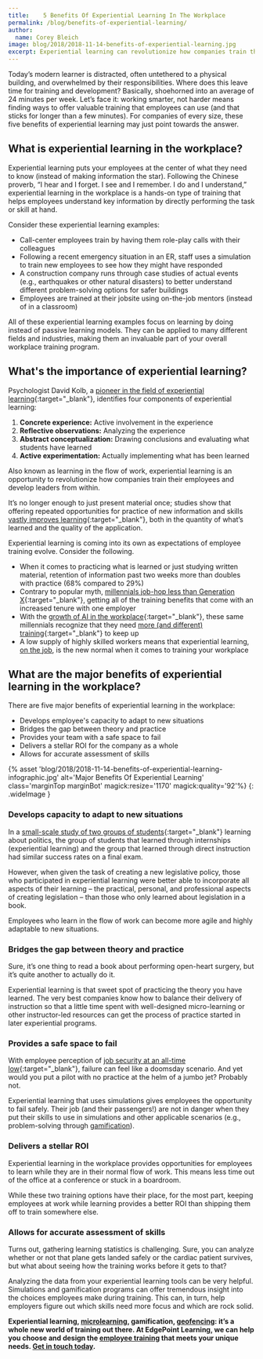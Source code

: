 ```yaml
---
title:    5 Benefits Of Experiential Learning In The Workplace
permalink: /blog/benefits-of-experiential-learning/
author:
  name: Corey Bleich
image: blog/2018/2018-11-14-benefits-of-experiential-learning.jpg
excerpt: Experiential learning can revolutionize how companies train their employees and develop leaders from within. These are the major benefits of experiential learning for your workforce.
---
```


Today’s modern learner is distracted, often untethered to a physical building, and overwhelmed by their responsibilities. Where does this leave time for training and development? Basically, shoehorned into an average of 24 minutes per week. Let’s face it: working smarter, not harder means finding ways to offer valuable training that employees can use (and that sticks for longer than a few minutes). For companies of every size, these five benefits of experiential learning may just point towards the answer.

## What is experiential learning in the workplace?

Experiential learning puts your employees at the center of what they need to know (instead of making information the star). Following the Chinese proverb, “I hear and I forget. I see and I remember. I do and I understand,” experiential learning in the workplace is a hands-on type of training that helps employees understand key information by directly performing the task or skill at hand.

Consider these experiential learning examples:

* Call-center employees train by having them role-play calls with their colleagues
* Following a recent emergency situation in an ER, staff uses a simulation to train new employees to see how they might have responded
* A construction company runs through case studies of actual events (e.g., earthquakes or other natural disasters) to better understand different problem-solving options for safer buildings
* Employees are trained at their jobsite using on-the-job mentors (instead of in a classroom)

All of these experiential learning examples focus on learning by doing instead of passive learning models. They can be applied to many different fields and industries, making them an invaluable part of your overall workplace training program.

## What's the importance of experiential learning?

Psychologist David Kolb, a [pioneer in the field of experiential learning](https://www.simplypsychology.org/learning-kolb.html){:target="_blank"}, identifies four components of experiential learning:

1. <strong>Concrete experience:</strong> Active involvement in the experience
2. <strong>Reflective observations:</strong> Analyzing the experience
3. <strong>Abstract conceptualization:</strong> Drawing conclusions and evaluating what students have learned
4. <strong>Active experimentation:</strong> Actually implementing what has been learned

Also known as learning in the flow of work, experiential learning is an opportunity to revolutionize how companies train their employees and develop leaders from within.

It’s no longer enough to just present material once; studies show that offering repeated opportunities for practice of new information and skills [vastly improves learning](http://science.sciencemag.org/content/331/6018/772){:target="_blank"}, both in the quantity of what’s learned and the quality of the application.

Experiential learning is coming into its own as expectations of employee training evolve. Consider the following.

* When it comes to practicing what is learned or just studying written material, retention of information past two weeks more than doubles with practice (68% compared to 29%)
* Contrary to popular myth, [millennials job-hop less than Generation X](http://www.pewresearch.org/fact-tank/2017/04/19/millennials-arent-job-hopping-any-faster-than-generation-x-did/){:target="_blank"}, getting all of the training benefits that come with an increased tenure with one employer
* With the [growth of AI in the workplace](https://www.cnbc.com/2015/04/10/robots-the-new-low-cost-worker.html){:target="_blank"}, these same millennials recognize that they need [more (and different) training](https://deloitte.wsj.com/cio/2017/03/23/millennials-conflicted-about-workplace-automation/){:target="_blank"} to keep up
* A low supply of highly skilled workers means that experiential learning, [on the job](/blog/on-the-job-training-advantages/), is the new normal when it comes to training your workplace

## What are the major benefits of experiential learning in the workplace?

There are five major benefits of experiential learning in the workplace:

* Develops employee's capacity to adapt to new situations
* Bridges the gap between theory and practice
* Provides your team with a safe space to fail
* Delivers a stellar ROI for the company as a whole
* Allows for accurate assessment of skills


{% asset 'blog/2018/2018-11-14-benefits-of-experiential-learning-infographic.jpg'
  alt='Major Benefits Of Experiential Learning'
  class='marginTop marginBot' 
  magick:resize='1170'
  magick:quality='92'%}
{: .wideImage }


### Develops capacity to adapt to new situations

In a [small-scale study of two groups of students](https://www.aacu.org/publications-research/periodicals/power-experiential-education){:target="_blank"} learning about politics, the group of students that learned through internships (experiential learning) and the group that learned through direct instruction had similar success rates on a final exam.

However, when given the task of creating a new legislative policy, those who participated in experiential learning were better able to incorporate all aspects of their learning – the practical, personal, and professional aspects of creating legislation – than those who only learned about legislation in a book.

Employees who learn in the flow of work can become more agile and highly adaptable to new situations.

### Bridges the gap between theory and practice

Sure, it’s one thing to read a book about performing open-heart surgery, but it’s quite another to actually do it.

Experiential learning is that sweet spot of practicing the theory you have learned. The very best companies know how to balance their delivery of instruction so that a little time spent with well-designed micro-learning or other instructor-led resources can get the process of practice started in later experiential programs.

### Provides a safe space to fail

With employee perception of [job security at an all-time low](https://news.illinois.edu/view/6367/204652){:target="_blank"}, failure can feel like a doomsday scenario. And yet would you put a pilot with no practice at the helm of a jumbo jet? Probably not.

Experiential learning that uses simulations gives employees the opportunity to fail safely. Their job (and their passengers!) are not in danger when they put their skills to use in simulations and other applicable scenarios (e.g., problem-solving through [gamification](/blog/gamification-in-elearning/)).

### Delivers a stellar ROI

Experiential learning in the workplace provides opportunities for employees to learn while they are in their normal flow of work. This means less time out of the office at a conference or stuck in a boardroom.

While these two training options have their place, for the most part, keeping employees at work while learning provides a better ROI than shipping them off to train somewhere else.

### Allows for accurate assessment of skills

Turns out, gathering learning statistics is challenging. Sure, you can analyze whether or not that plane gets landed safely or the cardiac patient survives, but what about seeing how the training works before it gets to that?

Analyzing the data from your experiential learning tools can be very helpful. Simulations and gamification programs can offer tremendous insight into the choices employees make during training. This can, in turn, help employers figure out which skills need more focus and which are rock solid.

<strong>Experiential learning, [microlearning](/blog/types-of-microlearning/), gamification, [geofencing](/blog/geofencing/): it’s a whole new world of training out there. At EdgePoint Learning, we can help you choose and design the [employee training](/blog/top-10-types-of-employee-training/) that meets your unique needs. [Get in touch today](https://www.edgepointlearning.com/contact/).</strong>
